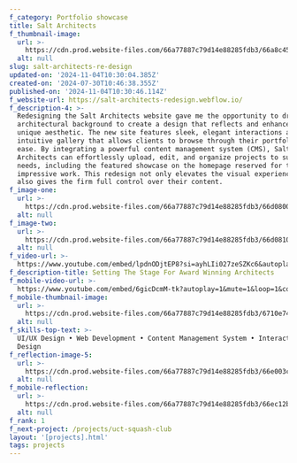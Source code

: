 ```yaml
---
f_category: Portfolio showcase
title: Salt Architects
f_thumbnail-image:
  url: >-
    https://cdn.prod.website-files.com/66a77887c79d14e88285fdb3/66a8c456e6ef73e78566a400_Salt%20Architects%20thumbnail.webp
  alt: null
slug: salt-architects-re-design
updated-on: '2024-11-04T10:30:04.385Z'
created-on: '2024-07-30T10:46:38.355Z'
published-on: '2024-11-04T10:30:46.114Z'
f_website-url: https://salt-architects-redesign.webflow.io/
f_description-4: >-
  Redesigning the Salt Architects website gave me the opportunity to draw on my
  architectural background to create a design that reflects and enhances their
  unique aesthetic. The new site features sleek, elegant interactions and an
  intuitive gallery that allows clients to browse through their portfolio with
  ease. By integrating a powerful content management system (CMS), Salt
  Architects can effortlessly upload, edit, and organize projects to suit their
  needs, including the featured showcase on the homepage reserved for their most
  impressive work. This redesign not only elevates the visual experience but
  also gives the firm full control over their content.
f_image-one:
  url: >-
    https://cdn.prod.website-files.com/66a77887c79d14e88285fdb3/66d08003cd6a25fbb90e37ea_bbb833_6597819901eb4d2eb311b3f35b3e50e5~mv2.webp
  alt: null
f_image-two:
  url: >-
    https://cdn.prod.website-files.com/66a77887c79d14e88285fdb3/66d08103117578f7a708bef1_22ce1f_46c383f2ffc74055b75a591e8b104854~mv2.webp
  alt: null
f_video-url: >-
  https://www.youtube.com/embed/lpdnODjtEP8?si=ayhLIi027zeSZKc6&autoplay=1&mute=1&loop=1&controls=0&color=white&modestbranding=0&rel=0&playsinline=1&enablejsapi&playlist=lpdnODjtEP8
f_description-title: Setting The Stage For Award Winning Architects
f_mobile-video-url: >-
  https://www.youtube.com/embed/6gicDcmM-tk?autoplay=1&mute=1&loop=1&controls=0&color=white&modestbranding=0&rel=0&playsinline=1&enablejsapi=1&playlist=6gicDcmM-tk
f_mobile-thumbnail-image:
  url: >-
    https://cdn.prod.website-files.com/66a77887c79d14e88285fdb3/6710e74b015e583036fdf1e7_Salt%20Architects%20Mobile%20thumbnail.webp
  alt: null
f_skills-top-text: >-
  UI/UX Design • Web Development • Content Management System • Interaction
  Design
f_reflection-image-5:
  url: >-
    https://cdn.prod.website-files.com/66a77887c79d14e88285fdb3/66e003cf06d034ae0822e8a1_Salt%20Architects%20thumbnail%20Reflection.webp
  alt: null
f_mobile-reflection:
  url: >-
    https://cdn.prod.website-files.com/66a77887c79d14e88285fdb3/66ec12b67764e3a1bbfd02d5_Salt%20Architects%20Mobile%20thumbnail%20reflection.webp
  alt: null
f_rank: 1
f_next-project: /projects/uct-squash-club
layout: '[projects].html'
tags: projects
---
```



